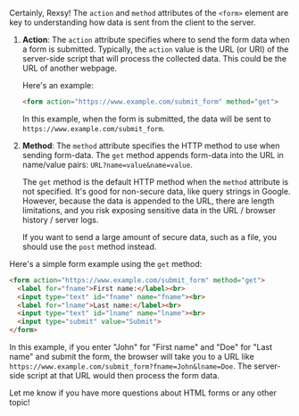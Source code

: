 Certainly, Rexsy! The `action` and `method` attributes of the `<form>` element are key to understanding how data is sent from the client to the server.

1. **Action**: The `action` attribute specifies where to send the form data when a form is submitted. Typically, the `action` value is the URL (or URI) of the server-side script that will process the collected data. This could be the URL of another webpage.

   Here's an example:

   ```html
   <form action="https://www.example.com/submit_form" method="get">
   ```

   In this example, when the form is submitted, the data will be sent to `https://www.example.com/submit_form`.

2. **Method**: The `method` attribute specifies the HTTP method to use when sending form-data. The `get` method appends form-data into the URL in name/value pairs: `URL?name=value&name=value`.

   The `get` method is the default HTTP method when the `method` attribute is not specified. It's good for non-secure data, like query strings in Google. However, because the data is appended to the URL, there are length limitations, and you risk exposing sensitive data in the URL / browser history / server logs.

   If you want to send a large amount of secure data, such as a file, you should use the `post` method instead.

Here's a simple form example using the `get` method:

```html
<form action="https://www.example.com/submit_form" method="get">
  <label for="fname">First name:</label><br>
  <input type="text" id="fname" name="fname"><br>
  <label for="lname">Last name:</label><br>
  <input type="text" id="lname" name="lname"><br>
  <input type="submit" value="Submit">
</form>
```

In this example, if you enter "John" for "First name" and "Doe" for "Last name" and submit the form, the browser will take you to a URL like `https://www.example.com/submit_form?fname=John&lname=Doe`. The server-side script at that URL would then process the form data.

Let me know if you have more questions about HTML forms or any other topic!